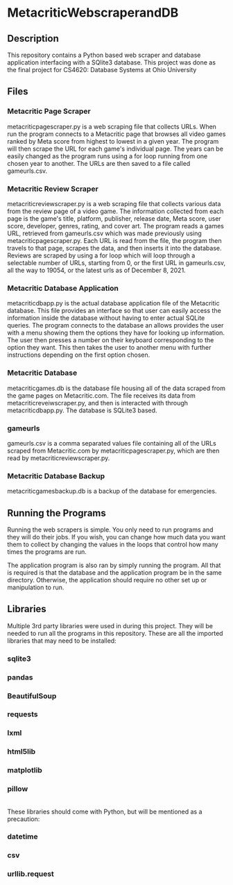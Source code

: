 # MetacriticWebscraperandDB
## Description
This repository contains a Python based web scraper and database application interfacing with a SQlite3 database. This project was done as the final project for CS4620: Database Systems at Ohio University

## Files
### Metacritic Page Scraper
metacriticpagescraper.py is a web scraping file that collects URLs. When run the program connects to a Metacritic page that browses all video games ranked by Meta score from highest to lowest in a given year. The program will then scrape the URL for each game's individual page. The years can be easily changed as the program runs using a for loop running from one chosen year to another. The URLs are then saved to a file called gameurls.csv.

### Metacritic Review Scraper
metacriticreviewscraper.py is a web scraping file that collects various data from the review page of a video game. The information collected from each page is the game's title, platform, publisher, release date, Meta score, user score, developer, genres, rating, and cover art. The program reads a games URL, retrieved from gameurls.csv which was made previously using metacriticpagescraper.py. Each URL is read from the file, the program then travels to that page, scrapes the data, and then inserts it into the database. Reviews are scraped by using a for loop which will loop through a selectable number of URLs, starting from 0, or the first URL in gameurls.csv, all the way to 19054, or the latest urls as of December 8, 2021.

### Metacritic Database Application
metacriticdbapp.py is the actual database application file of the Metacritic database. This file provides an interface so that user can easily access the information inside the database without having to enter actual SQLite queries. The program connects to the database an allows provides the user with a menu showing them the options they have for looking up information. The user then presses a number on their keyboard corresponding to the option they want. This then takes the user to another menu with further instructions depending on the first option chosen.

### Metacritic Database
metacriticgames.db is the database file housing all of the data scraped from the game pages on Metacritic.com. The file receives its data from metacriticreveiwscraper.py, and then is interacted with through metacriticdbapp.py. The database is SQLite3 based.

### gameurls
gameurls.csv is a comma separated values file containing all of the URLs scraped from Metacritic.com by metacriticpagescraper.py, which are then read by metacriticreviewscraper.py.

### Metacritic Database Backup
metacriticgamesbackup.db is a backup of the database for emergencies.

## Running the Programs
Running the web scrapers is simple. You only need to run programs and they will do their jobs. If you wish, you can change how much data you want them to collect by changing the values in the loops that control how many times the programs are run.

The application program is also ran by simply running the program. All that is required is that the database and the application program be in the same directory. Otherwise, the application should require no other set up or manipulation to run. 

## Libraries
Multiple 3rd party libraries were used in during this project. They will be needed to run all the programs in this repository. These are all the imported libraries that may need to be installed:
### sqlite3
### pandas
### BeautifulSoup
### requests
### lxml
### html5lib
### matplotlib
### pillow
\
These libraries should come with Python, but will be mentioned as a precaution:
### datetime
### csv
### urllib.request
